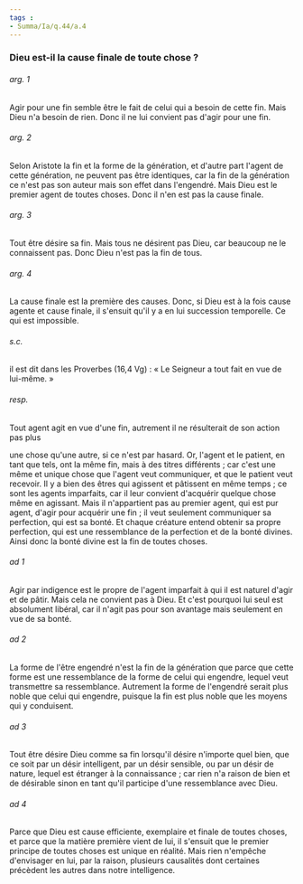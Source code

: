 ```yaml
---
tags : 
- Summa/Ia/q.44/a.4
---
```


### Dieu est-il la cause finale de toute chose ?

###### arg. 1
Agir pour une fin semble être le fait de celui qui a besoin de cette fin. Mais Dieu n'a besoin de rien. Donc il ne lui convient pas d'agir pour une fin. 

###### arg. 2
Selon Aristote la fin et la forme de la génération, et d'autre part l'agent de cette génération, ne peuvent pas être identiques, car la fin de la génération ce n'est pas son auteur mais son effet dans l'engendré. Mais Dieu est le premier agent de toutes choses. Donc il n'en est pas la cause finale. 

###### arg. 3
Tout être désire sa fin. Mais tous ne désirent pas Dieu, car beaucoup ne le connaissent pas. Donc Dieu n'est pas la fin de tous. 

###### arg. 4
La cause finale est la première des causes. Donc, si Dieu est à la fois cause agente et cause finale, il s'ensuit qu'il y a en lui succession temporelle. Ce qui est impossible. 

###### s.c.
il est dit dans les Proverbes (16,4 Vg) : « Le Seigneur a tout fait en vue de lui-même. » 

###### resp.
Tout agent agit en vue d'une fin, autrement il ne résulterait de son action pas plus 

une chose qu'une autre, si ce n'est par hasard. Or, l'agent et le patient, en tant que tels, ont la même fin, mais à des titres différents ; car c'est une même et unique chose que l'agent veut communiquer, et que le patient veut recevoir. Il y a bien des êtres qui agissent et pâtissent en même temps ; ce sont les agents imparfaits, car il leur convient d'acquérir quelque chose même en agissant. Mais il n'appartient pas au premier agent, qui est pur agent, d'agir pour acquérir une fin ; il veut seulement communiquer sa perfection, qui est sa bonté. Et chaque créature entend obtenir sa propre perfection, qui est une ressemblance de la perfection et de la bonté divines. Ainsi donc la bonté divine est la fin de toutes choses. 

###### ad 1
Agir par indigence est le propre de l'agent imparfait à qui il est naturel d'agir et de pâtir. Mais cela ne convient pas à Dieu. Et c'est pourquoi lui seul est absolument libéral, car il n'agit pas pour son avantage mais seulement en vue de sa bonté. 

###### ad 2
La forme de l'être engendré n'est la fin de la génération que parce que cette forme est une ressemblance de la forme de celui qui engendre, lequel veut transmettre sa ressemblance. Autrement la forme de l'engendré serait plus noble que celui qui engendre, puisque la fin est plus noble que les moyens qui y conduisent. 

###### ad 3
Tout être désire Dieu comme sa fin lorsqu'il désire n'importe quel bien, que ce soit par un désir intelligent, par un désir sensible, ou par un désir de nature, lequel est étranger à la connaissance ; car rien n'a raison de bien et de désirable sinon en tant qu'il participe d'une ressemblance avec Dieu. 

###### ad 4
Parce que Dieu est cause efficiente, exemplaire et finale de toutes choses, et parce que la matière première vient de lui, il s'ensuit que le premier principe de toutes choses est unique en réalité. Mais rien n'empêche d'envisager en lui, par la raison, plusieurs causalités dont certaines précèdent les autres dans notre intelligence. 





